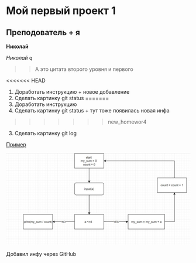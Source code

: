# Мой первый проект 1


## Преподователь + я

**Николай**

*Николай*
q

>> А это цитата второго уровня и первого 

<<<<<<< HEAD
1. Доработать инструкцию + новое добавление
2. Сделать картинку git status
=======
1. Доработать инструкцию
2. Сделать картинку git status + тут тоже появилась новая инфа
>>>>>>> new_homewor4
3. Сделать картинку git log

[Пример](https://gist.github.com/Jekins/2bf2d0638163f1294637#Parag)

![Картинка](images.jpg)

Добавил инфу через GitHub















